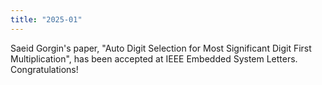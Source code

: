 ```yaml
---
title: "2025-01"
---
```


Saeid Gorgin's paper, "Auto Digit Selection for Most Significant Digit First Multiplication", has been accepted at IEEE Embedded System Letters. Congratulations!
